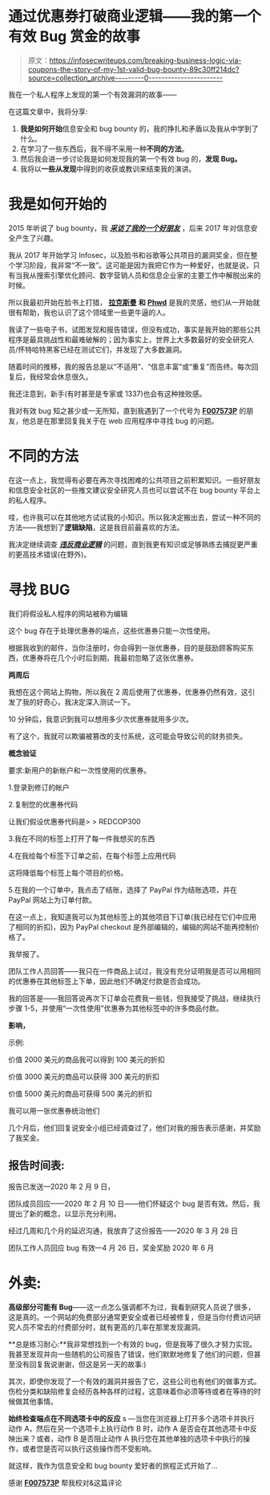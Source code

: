 # 通过优惠券打破商业逻辑——我的第一个有效 Bug 赏金的故事

> 原文：<https://infosecwriteups.com/breaking-business-logic-via-coupons-the-story-of-my-1st-valid-bug-bounty-89c30ff214dc?source=collection_archive---------0----------------------->

我在一个私人程序上发现的第一个有效漏洞的故事——

在这篇文章中，我将分享:

1.  **我是如何开始**信息安全和 bug bounty 的，我的挣扎和矛盾以及我从中学到了什么。
2.  在学习了一些东西后，我不得不采用一种**不同的方法**。
3.  然后我会进一步讨论我是如何发现我的第一个有效 bug 的，**发现 Bug。**
4.  我将以**一些从发现**中得到的收获或教训来结束我的演讲。

# 我是如何开始的

2015 年听说了 bug bounty，我 [***采访了我的一个好朋友***](https://www.editweaks.com/2015/02/exclusive-interview-with-laxman-meet.html) ，后来 2017 年对信息安全产生了兴趣。

我从 2017 年开始学习 Infosec，以及脸书和谷歌等公共项目的漏洞奖金，但在整个学习阶段，我非常“不一致”。这可能是因为我把它作为一种爱好，也就是说，只有当我从搜索引擎优化顾问、数字营销人员和信息企业家的主要工作中解脱出来的时候。

所以我最初开始在脸书上打猎， [**拉克斯曼**](https://thezerohack.com/) **和** [**Phwd**](http://twitter.com/phwd) 是我的灵感，他们从一开始就很有帮助，我也认识了这个领域里一些更牛逼的人。

我读了一些电子书，试图发现和报告错误，但没有成功，事实是我开始的那些公共程序是最具挑战性和最难破解的；因为事实上，世界上大多数最好的安全研究人员/怀特哈特黑客已经在测试它们，并发现了大多数漏洞。

随着时间的推移，我的报告总是以“不适用”、“信息丰富”或“重复”而告终。每次回复后，我经常会休息很久。

我还注意到，新手(有时甚至是专家或 1337)也会有这种挫败感。

我对有效 bug 知之甚少或一无所知，直到我遇到了一个代号为 [**F007573P**](https://twitter.com/_sawzeeyy) 的朋友，他总是在那里回复我关于在 web 应用程序中寻找 bug 的问题。

# 不同的方法

在这一点上，我觉得有必要在再次寻找困难的公共项目之前积累知识。一些好朋友和信息安全社区的一些推文建议安全研究人员也可以尝试不在 bug bounty 平台上的私人程序。

哇，也许我可以在其他地方试试我的小知识。所以我决定搬出去，尝试一种不同的方法——我想到了**逻辑缺陷**，这是我目前最喜欢的方法。

我决定继续调查 [***违反商业逻辑***](https://owasp.org/www-community/vulnerabilities/Business_logic_vulnerability) 的问题，直到我更有知识或足够熟练去捕捉更严重的更高技术错误(在野外)。

# 寻找 BUG

我们将假设私人程序的网站被称为编辑

这个 bug 存在于处理优惠券的端点，这些优惠券只能一次性使用。

根据我收到的邮件，当你注册时，你会得到一张优惠券，目的是鼓励顾客购买东西，优惠券将在几个小时后到期，我最初忽略了这张优惠券。

**两周后**

我想在这个网站上购物，所以我在 2 周后使用了优惠券，优惠券仍然有效，这引发了我的好奇心，我决定深入测试一下。

10 分钟后，我意识到我可以想用多少次优惠券就用多少次。

有了这个，我就可以欺骗被篡改的支付系统，这可能会导致公司的财务损失。

**概念验证**

要求:新用户的新帐户和一次性使用的优惠券。

1.登录到修订的帐户

2.复制您的优惠券代码

让我们假设优惠券代码是> > REDCOP300

3.我在不同的标签上打开了每一件我想买的东西

4.在我给每个标签下订单之前，在每个标签上应用代码

这将降低每个标签上每个项目的价格。

5.在我的一个订单中，我点击了结账，选择了 PayPal 作为结账选项，并在 PayPal 网站上为订单付款。

在这一点上，我知道我可以为其他标签上的其他项目下订单(我已经在它们中应用了相同的折扣)，因为 PayPal checkout 是外部编辑的，编辑的网站不能再控制价格了。

我举报了。

团队工作人员回答——我只在一件商品上试过，我没有充分证明我是否可以用相同的优惠券在其他标签上下单，因此他们不确定付款是否会成功。

我的回答是——我回答说再次下订单会花费我一些钱，但我接受了挑战，继续执行步骤 1-5，并使用“一次性使用”优惠券为其他标签中的许多商品付款。

**影响，**

示例:

价值 2000 美元的商品我可以得到 100 美元的折扣

价值 3000 美元的商品可以获得 300 美元的折扣

价值 5000 美元的商品可获得 500 美元的折扣

我可以用一张优惠券统治他们

几个月后，他们回复说安全小组已经调查过了，他们对我的报告表示感谢，并奖励了我奖金。

## 报告时间表:

报告已发送—2020 年 2 月 9 日，

团队成员回应——2020 年 2 月 10 日——他们怀疑这个 bug 是否有效。然后，我提出了新的概念，以显示充分利用。

经过几周和几个月的延迟沟通，我放弃了这份报告——2020 年 3 月 28 日

团队工作人员回应 bug 有效—4 月 26 日，奖金奖励 2020 年 6 月

# 外卖:

**高级部分可能有 Bug**——这一点怎么强调都不为过，我看到研究人员说了很多，这是真的。一个网站的免费部分通常更安全或者已经被修复，但是当你付费访问研究人员不常去的付费部分时，就有更高的几率在那里发现漏洞。

**总是练习耐心:**我非常想找到一个有效的 bug，但是我等了很久才努力实现。我甚至发现并向一些随机的公司报告了错误，他们默默地修复了他们的问题，但甚至没有回复我说谢谢，但这是另一天的故事:)

其次，即使你发现了一个有效的漏洞并报告了它，这些公司也有他们的做事方式。伤检分类和缺陷修复会经历各种各样的过程，这意味着你必须等待或者在等待的时候做其他事情。

**始终检查端点在不同选项卡中的反应** s —当您在浏览器上打开多个选项卡并执行动作 A，然后在另一个选项卡上执行动作 B 时，动作 A 是否会在其他选项卡中反映出来？或者，动作 B 是否阻止动作 A 执行您在其他单独的选项卡中执行的操作，或者您是否可以执行这些操作而不受影响。

就这样，我作为信息安全和 bug bounty 爱好者的旅程正式开始了…

感谢 [**F007573P**](https://twitter.com/_sawzeeyy) 帮我校对&这篇评论